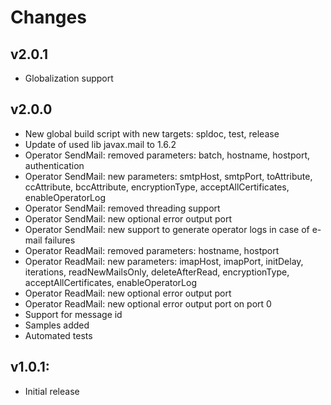 # Changes

## v2.0.1
* Globalization support

## v2.0.0
* New global build script with new targets: spldoc, test, release
* Update of used lib javax.mail to 1.6.2
* Operator SendMail: removed parameters: batch, hostname, hostport, authentication
* Operator SendMail: new parameters: smtpHost, smtpPort, toAttribute, ccAttribute, bccAttribute, encryptionType, acceptAllCertificates, enableOperatorLog
* Operator SendMail: removed threading support
* Operator SendMail: new optional error output port
* Operator SendMail: new support to generate operator logs in case of e-mail failures
* Operator ReadMail: removed parameters: hostname, hostport
* Operator ReadMail: new parameters: imapHost, imapPort, initDelay, iterations, readNewMailsOnly, deleteAfterRead, encryptionType, acceptAllCertificates, enableOperatorLog
* Operator ReadMail: new optional error output port
* Operator ReadMail: new optional error output port on port 0
* Support for message id
* Samples added
* Automated tests


## v1.0.1:
* Initial release

